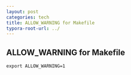 ```yaml
---
layout: post
categories: tech
title: ALLOW_WARNING for Makefile
typora-root-url: ../
---
```

## ALLOW_WARNING for Makefile

```shell
export ALLOW_WARNING=1
```

